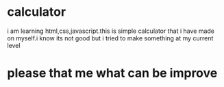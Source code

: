 # calculator
i am learning html,css,javascript.this is simple calculator that i have made on myself.i know its not good but i tried to make something at my current level
# please that me what can be improve

